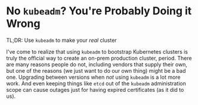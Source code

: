 # No `kubeadm`? You're Probably Doing it Wrong

TL;DR: Use `kubeadm` to make your *real* cluster

I've come to realize that using `kubeadm` to bootstrap Kubernetes
clusters is truly the official way to create an on-prem production
cluster, period. There are many reasons people do not, including vendors
that supply their own, but one of the reasons (we just want to do our
own thing) might be a bad one. Upgrading between versions when *not*
using `kubeadm` is a lot more work. And even keeping things like `etcd`
out of the `kubeadm` administration scope can cause outages just for
having expired certificates (as it did to us).

